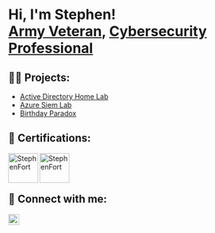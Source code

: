 <h1>Hi, I'm Stephen! <br/><a href="https://github.com/sfort04">Army Veteran</a>, <a href="https://www.linkedin.com/in/stephenfort/">Cybersecurity Professional</a></h1>

<h2>👨‍💻 Projects:</h2>

  - [Active Directory Home Lab](https://github.com/sfort04/ActiveDirectoryLab)
  - [Azure Siem Lab](https://github.com/sfort04/AzureSiemLAB)
  - [Birthday Paradox](https://github.com/sfort04/BirthdayParadox)

<h2>📄 Certifications:</h2>
<img align="left" alt="StephenFort" | Security+" width="60px" src="https://github.com/sfort04/sfort04/assets/46600225/1fd5f202-8b5e-4d5e-865e-909b8528ba39" />
<img align="left" alt="StephenFort" | Security+" width="60px" src="https://github.com/sfort04/sfort04/assets/46600225/4bbab567-c32a-4503-896c-dda0b26e4500" />


<br>
<br>
<br>

<h2> 🤳 Connect with me:</h2>
<a href="https://linkedin.com/in/stephenfort/">
  <img src="https://cdn.jsdelivr.net/npm/simple-icons@v3/icons/linkedin.svg" alt="Linkedin" title="Linkedin" align="left" width="22px" />
</a>

<!--
**sfort04/sfort04** is a ✨ _special_ ✨ repository because its `README.md` (this file) appears on your GitHub profile.

Here are some ideas to get you started:

- 🔭 I’m currently working on ...
- 🌱 I’m currently learning ...
- 👯 I’m looking to collaborate on ...
- 🤔 I’m looking for help with ...
- 💬 Ask me about ...
- 📫 How to reach me: ...
- 😄 Pronouns: ...
- ⚡ Fun fact: ...
-->
